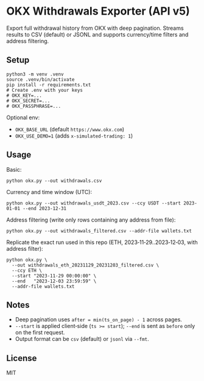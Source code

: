 # OKX Withdrawals Exporter (API v5)

Export full withdrawal history from OKX with deep pagination. Streams results to CSV (default) or JSONL and supports currency/time filters and address filtering.

## Setup

```
python3 -m venv .venv
source .venv/bin/activate
pip install -r requirements.txt
# Create .env with your keys
# OKX_KEY=...
# OKX_SECRET=...
# OKX_PASSPHRASE=...
```

Optional env:
- `OKX_BASE_URL` (default `https://www.okx.com`)
- `OKX_USE_DEMO=1` (adds `x-simulated-trading: 1`)

## Usage

Basic:
```
python okx.py --out withdrawals.csv
```

Currency and time window (UTC):
```
python okx.py --out withdrawals_usdt_2023.csv --ccy USDT --start 2023-01-01 --end 2023-12-31
```

Address filtering (write only rows containing any address from file):
```
python okx.py --out withdrawals_filtered.csv --addr-file wallets.txt
```

Replicate the exact run used in this repo (ETH, 2023‑11‑29..2023‑12‑03, with address filter):
```
python okx.py \
  --out withdrawals_eth_20231129_20231203_filtered.csv \
  --ccy ETH \
  --start "2023-11-29 00:00:00" \
  --end   "2023-12-03 23:59:59" \
  --addr-file wallets.txt
```

## Notes
- Deep pagination uses `after = min(ts_on_page) - 1` across pages.
- `--start` is applied client‑side (`ts >= start`); `--end` is sent as `before` only on the first request.
- Output format can be `csv` (default) or `jsonl` via `--fmt`.

## License
MIT

